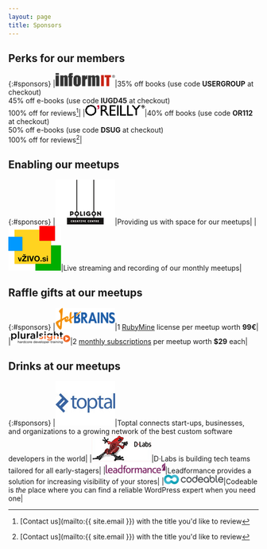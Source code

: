 ```yaml
---
layout: page
title: Sponsors
---
```


## Perks for our members

{:#sponsors}
|[![InformIT](/assets/img/sponsors/informit.jpeg)](http://informit.com)|35% off books (use code **USERGROUP** at checkout)<br>45% off e-books (use code **IUGD45** at checkout)<br>100% off for reviews[^1]|
|[![O'Reilly Media](/assets/img/sponsors/oreilly.jpeg)](http://oreilly.com)|40% off books (use code **OR112** at checkout)<br>50% off e-books (use code **DSUG** at checkout)<br>100% off for reviews[^1]|

## Enabling our meetups

{:#sponsors}
|[![Poligon Creative Centre](/assets/img/sponsors/poligon.jpeg)](http://www.poligon.si/en/)|Providing us with space for our meetups|
|[![V živo](/assets/img/sponsors/vzivo.jpeg)](http://www.vzivo.si)|Live streaming and recording of our monthly meetups|

## Raffle gifts at our meetups

{:#sponsors}
|[![JetBrains](/assets/img/sponsors/jetbrains.jpeg)](http://www.jetbrains.com)|1 [RubyMine](https://www.jetbrains.com/ruby/) license per meetup worth **99€**|
|[![Pluralsight](/assets/img/sponsors/pluralsight.jpeg)](http://pluralsight.com)|2 [monthly subscriptions](http://www.pluralsight.com/signup) per meetup worth **$29** each|

## Drinks at our meetups

{:#sponsors}
|[![Toptal](/assets/img/sponsors/toptal.jpeg)](http://toptal.com)|Toptal connects start-ups, businesses, and organizations to a growing network of the best custom software developers in the world|
|[![D·Labs](/assets/img/sponsors/dlabs.jpeg)](http://dlabs.si)|D·Labs is  building tech teams tailored for all early-stagers|
|[![Leadformance](/assets/img/sponsors/leadformance.jpeg)](http://leadformance.com)|Leadformance provides a solution for increasing visibility of your stores|
|[![Codeable](/assets/img/sponsors/codeable.jpeg)](http://codeable.io)|Codeable is *the* place where you can find a reliable WordPress expert when you need one|

[^1]: [Contact us](mailto:{{ site.email }}) with the title you'd like to review
